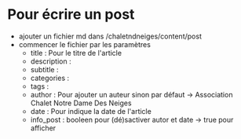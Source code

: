 # Pour écrire un post

- ajouter un fichier md dans /chaletndneiges/content/post
- commencer le fichier par les paramètres
    - title : Pour le titre de l'article
    - description :
    - subtitle :
    - categories :
    - tags :
    - author : Pour ajouter un auteur sinon par défaut -> Association Chalet Notre Dame Des Neiges
    - date : Pour indique la date de l'article
    - info_post : booleen pour (dé)sactiver autor et date -> true pour afficher